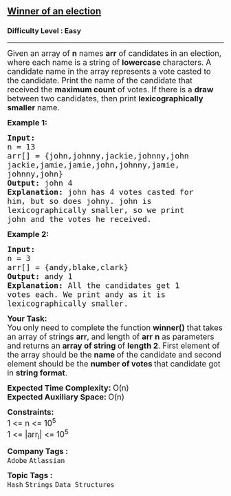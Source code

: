 <h2><a href="https://www.geeksforgeeks.org/problems/winner-of-an-election-where-votes-are-represented-as-candidate-names-1587115621/1">Winner of an election</a></h2><h3>Difficulty Level : Easy</h3><hr><div class="problems_problem_content__Xm_eO"><p><span style="font-size: 18px;">Given an array of <strong>n</strong> names <strong>arr</strong> of candidates in an election, where each name is </span><span style="font-size: 18px;">a string of <strong>lowercase </strong>characters</span><span style="font-size: 18px;">. A candidate name in the array represents a vote casted to the candidate. Print the name of the candidate that received the <strong>maximum count</strong> of votes. If there is a <strong>draw </strong>between two candidates, then print <strong>lexicographically smaller</strong> name.</span></p>
<p><span style="font-size: 18px;"><strong>Example 1:</strong></span></p>
<pre><span style="font-size: 18px;"><strong>Input:
</strong>n = 13
arr[] = {john,johnny,jackie,johnny,john 
jackie,jamie,jamie,john,johnny,jamie,
johnny,john}
<strong>Output: </strong>john 4<strong>
Explanation: </strong>john has 4 votes casted for 
him, but so does johny. john is 
lexicographically smaller, so we print 
john and the votes he received.</span></pre>
<p><span style="font-size: 18px;"><strong>Example 2:</strong></span></p>
<pre><span style="font-size: 18px;"><strong>Input:
</strong>n = 3
arr[] = {andy,blake,clark}
<strong>Output: </strong>andy 1<strong>
Explanation: </strong>All the candidates get 1 
votes each. We print andy as it is 
lexicographically smaller.</span>
</pre>
<p><span style="font-size: 18px;"><strong>Your Task:</strong><br>You only need to complete the function&nbsp;<strong>winner()</strong>&nbsp;that takes an array of strings&nbsp;<strong>arr</strong>, and length of <strong>arr</strong>&nbsp;<strong>n</strong> as parameters and returns an <strong>array of string </strong>of <strong>length 2</strong>. First element of the array should be the <strong>name </strong>of the candidate and second element should be the <strong>number of votes </strong>that candidate got in <strong>string format</strong>.</span></p>
<p><span style="font-size: 18px;"><strong>Expected Time Complexity:&nbsp;</strong>O(n)<br><strong>Expected Auxiliary Space:&nbsp;</strong>O(n)</span></p>
<p><span style="font-size: 18px;"><strong>Constraints:</strong><br>1 &lt;= n&nbsp;&lt;= 10<sup>5<br></sup></span><span style="font-size: 18px;">1 &lt;= |arr<sub>i</sub>| &lt;= 10<sup>5</sup></span></p></div><p><span style=font-size:18px><strong>Company Tags : </strong><br><code>Adobe</code>&nbsp;<code>Atlassian</code>&nbsp;<br><p><span style=font-size:18px><strong>Topic Tags : </strong><br><code>Hash</code>&nbsp;<code>Strings</code>&nbsp;<code>Data Structures</code>&nbsp;